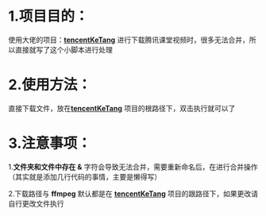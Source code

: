 # 1.项目目的：

使用大佬的项目：[**tencentKeTang**](https://github.com/HarryWang29/tencentKeTang)
进行下载腾讯课堂视频时，很多无法合并，所以直接就写了这个小脚本进行处理

# 2.使用方法：

直接下载文件，放在[**tencentKeTang**](https://github.com/HarryWang29/tencentKeTang)
项目的根路径下，双击执行就可以了

# 3.注意事项：

1.**文件夹和文件中存在 &** 字符会导致无法合并，需要重新命名后，在进行合并操作（其实就是添加几行代码的事情，主要是懒得写）

2.下载路径与 **ffmpeg** 默认都是在
**[tencentKeTang](https://github.com/HarryWang29/tencentKeTang)**
项目的跟路径下，如果更改请自行更改文件执行
